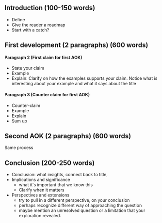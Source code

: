 ## Introduction (100-150 words)
- Define
- Give the reader a roadmap
- Start with a catch?
## First development (2 paragraphs) (600 words)
#### Paragraph 2  (First claim for first AOK)
- State your claim 
- Example 
- Explain: Clarify on how the examples supports your claim. Notice what is interesting about your example and what it says about the title 
#### Paragraph 3 (Counter claim for first AOK)
- Counter-claim
- Example
- Explain 
- Sum up
## Second AOK (2 paragraphs) (600 words)
Same process
## Conclusion (200-250 words)
- Conclusion: what insights, connect back to title,
- Implications and significance
	- what it's important that we know this
	- Clarify when it matters
- Perspectives and extensions 
	- try to pull in a different perspective, on your conclusion
	- perhaps recognize different way of approaching the question
	- maybe mention an unresolved question or a limitation that your exploration revealed.